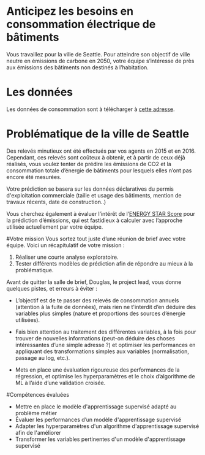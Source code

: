 # Anticipez les besoins en consommation électrique de bâtiments

Vous travaillez pour la ville de Seattle. Pour atteindre son objectif de ville neutre en émissions de carbone en 2050, votre équipe s’intéresse de près aux émissions des bâtiments non destinés à l’habitation.

# Les données
Les données de consommation sont à télécharger à [cette adresse](https://www.kaggle.com/city-of-seattle/sea-building-energy-benchmarking#2015-building-energy-benchmarking.csv).

# Problématique de la ville de Seattle
Des relevés minutieux ont été effectués par vos agents en 2015 et en 2016. Cependant, ces relevés sont coûteux à obtenir, et à partir de ceux déjà réalisés, vous voulez tenter de prédire les émissions de CO2 et la consommation totale d’énergie de bâtiments pour lesquels elles n’ont pas encore été mesurées.

  Votre prédiction se basera sur les données déclaratives du permis d'exploitation commerciale (taille et usage des bâtiments, mention de travaux récents, date de construction..)

Vous cherchez également à évaluer l’intérêt de l’[ENERGY STAR Score](https://www.energystar.gov/buildings/facility-owners-and-managers/existing-buildings/use-portfolio-manager/interpret-your-results/what) pour la prédiction d’émissions, qui est fastidieux à calculer avec l’approche utilisée actuellement par votre équipe.

#Votre mission
Vous sortez tout juste d’une réunion de brief avec votre équipe. Voici un récapitulatif de votre mission :

  1. Réaliser une courte analyse exploratoire.
  2. Tester différents modèles de prédiction afin de répondre au mieux à la problématique.
  
Avant de quitter la salle de brief, Douglas, le project lead, vous donne quelques pistes, et erreurs à éviter :

  - L’objectif est de te passer des relevés de consommation annuels (attention à la fuite de données), mais rien ne t'interdit d’en déduire des variables plus simples (nature et proportions des sources d’énergie utilisées). 

  - Fais bien attention au traitement des différentes variables, à la fois pour trouver de nouvelles informations (peut-on déduire des choses intéressantes d’une simple adresse ?) et optimiser les performances en appliquant des transformations simples aux variables (normalisation, passage au log, etc.).

  - Mets en place une évaluation rigoureuse des performances de la régression, et optimise les hyperparamètres et le choix d’algorithme de ML à l’aide d’une validation croisée.


#Compétences évaluées
* Mettre en place le modèle d'apprentissage supervisé adapté au problème métier
* Évaluer les performances d’un modèle d'apprentissage supervisé
* Adapter les hyperparamètres d'un algorithme d'apprentissage supervisé afin de l'améliorer
* Transformer les variables pertinentes d'un modèle d'apprentissage supervisé
